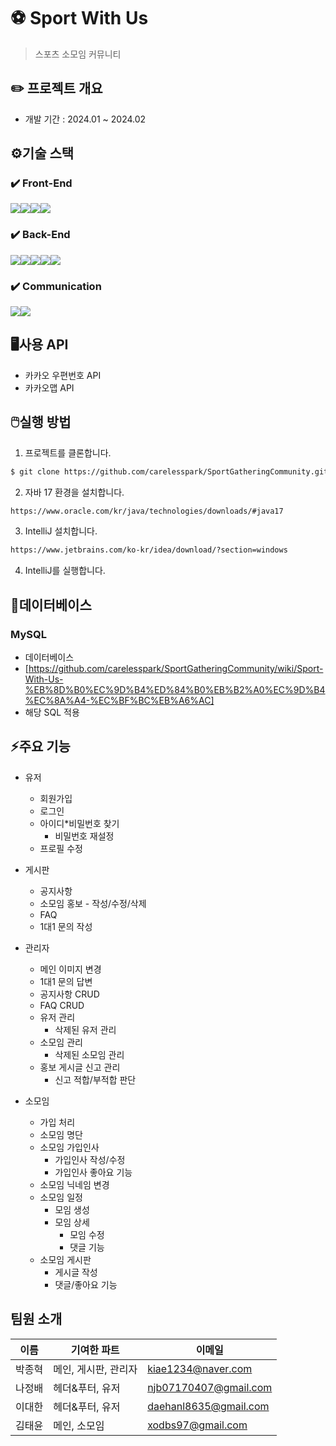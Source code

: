 # ⚽ Sport With Us
> 스포츠 소모임 커뮤니티

## ✏️ 프로젝트 개요
  - 개발 기간 : 2024.01 ~ 2024.02

## ⚙️기술 스택 
### ✔️ Front-End
<img src="https://img.shields.io/badge/html5-E34F26?style=for-the-badge&logo=html5&logoColor=white"><img src="https://img.shields.io/badge/css-1572B6?style=for-the-badge&logo=css3&logoColor=white"><img src="https://img.shields.io/badge/javascript-F7DF1E?style=for-the-badge&logo=javascript&logoColor=black"><img src="https://img.shields.io/badge/jquery-0769AD?style=for-the-badge&logo=jquery&logoColor=white">

### ✔️ Back-End
<img src="https://img.shields.io/badge/java-007396?style=for-the-badge&logo=java&logoColor=white"><img src="https://img.shields.io/badge/springboot-6DB33F?style=for-the-badge&logo=springboot&logoColor=white"><img src="https://img.shields.io/badge/mysql-4479A1?style=for-the-badge&logo=mysql&logoColor=white"><img src="https://img.shields.io/badge/apache tomcat-F8DC75?style=for-the-badge&logo=apachetomcat&logoColor=white"><img src="https://img.shields.io/badge/google cloud-4285F4?style=for-the-badge&logo=google cloud&logoColor=black">
### ✔️ Communication
<img src="https://img.shields.io/badge/github-181717?style=for-the-badge&logo=github&logoColor=white"><img src="https://img.shields.io/badge/sourcetree-0052CC?style=for-the-badge&logo=sourcetree&logoColor=white">

## 🖥️사용 API
  - 카카오 우편번호 API
  - 카카오맵 API

## 🖱️실행 방법
1. 프로젝트를 클론합니다.

```sh
$ git clone https://github.com/carelesspark/SportGatheringCommunity.git
```

2. 자바 17 환경을 설치합니다.
```sh
https://www.oracle.com/kr/java/technologies/downloads/#java17
```

3. IntelliJ 설치합니다.
```sh
https://www.jetbrains.com/ko-kr/idea/download/?section=windows
```

4. IntelliJ를 실행합니다.

## 📗데이터베이스
###  MySQL
 - 데이터베이스
 - [https://github.com/carelesspark/SportGatheringCommunity/wiki/Sport-With-Us-%EB%8D%B0%EC%9D%B4%ED%84%B0%EB%B2%A0%EC%9D%B4%EC%8A%A4-%EC%BF%BC%EB%A6%AC]
 - 해당 SQL 적용

## ⚡주요 기능
+ 유저
  + 회원가입 
  + 로그인
  + 아이디*비밀번호 찾기
    + 비밀번호 재설정 
  + 프로필 수정

+ 게시판
  + 공지사항
  + 소모임 홍보 - 작성/수정/삭제
  + FAQ
  + 1대1 문의 작성

+ 관리자
  + 메인 이미지 변경
  + 1대1 문의 답변
  + 공지사항 CRUD
  + FAQ CRUD
  + 유저 관리
    + 삭제된 유저 관리
  + 소모임 관리
    + 삭제된 소모임 관리
  + 홍보 게시글 신고 관리
    + 신고 적합/부적합 판단

+ 소모임
  + 가입 처리
  + 소모임 명단
  + 소모임 가입인사
    + 가입인사 작성/수정
    + 가입인사 좋아요 기능 
  + 소모임 닉네임 변경
  + 소모임 일정
    + 모임 생성
    + 모임 상세
      + 모임 수정
      + 댓글 기능
  + 소모임 게시판
    + 게시글 작성
    + 댓글/좋아요 기능            


## 팀원 소개

| 이름 | 기여한 파트 | 이메일 |
| --- | --- | --- |
| 박종혁 | 메인, 게시판, 관리자 | kiae1234@naver.com |
| 나정배 | 헤더&푸터, 유저 | njb07170407@gmail.com |
| 이대한 | 헤더&푸터, 유저 | daehanl8635@gmail.com |
| 김태윤 | 메인, 소모임 | xodbs97@gmail.com |
